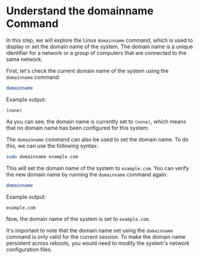 # Understand the domainname Command

In this step, we will explore the Linux `domainname` command, which is used to display or set the domain name of the system. The domain name is a unique identifier for a network or a group of computers that are connected to the same network.

First, let's check the current domain name of the system using the `domainname` command:

```bash
domainname
```

Example output:

```
(none)
```

As you can see, the domain name is currently set to `(none)`, which means that no domain name has been configured for this system.

The `domainname` command can also be used to set the domain name. To do this, we can use the following syntax:

```bash
sudo domainname example.com
```

This will set the domain name of the system to `example.com`. You can verify the new domain name by running the `domainname` command again:

```bash
domainname
```

Example output:

```
example.com
```

Now, the domain name of the system is set to `example.com`.

It's important to note that the domain name set using the `domainname` command is only valid for the current session. To make the domain name persistent across reboots, you would need to modify the system's network configuration files.
